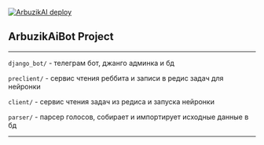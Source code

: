 [![ArbuzikAI deploy](https://github.com/seroburomalinoviy/arbuzikAIService/actions/workflows/deploy.yml/badge.svg)](https://github.com/seroburomalinoviy/arbuzikAIService/actions/workflows/deploy.yml)
## ArbuzikAiBot Project

---

`django_bot/` - телеграм бот, джанго админка и бд

`preclient/` - сервис чтения реббита и записи в редис задач для нейронки

`client/` - сервис чтения задач из редиса и запуска нейронки

`parser/` - парсер голосов, собирает и импортирует исходные данные в бд

---

